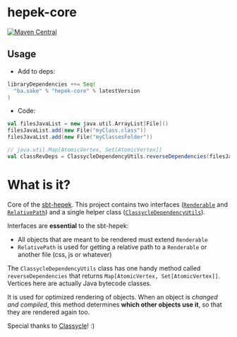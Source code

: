 # hepek-core
[![Maven Central](https://maven-badges.herokuapp.com/maven-central/ba.sake/hepek-core/badge.svg)](https://maven-badges.herokuapp.com/maven-central/ba.sake/hepek-core)


## Usage
- Add to deps:
```scala
libraryDependencies ++= Seq(
  "ba.sake" % "hepek-core" % latestVersion
)
```
- Code:
```scala
val filesJavaList = new java.util.ArrayList[File]()
filesJavaList.add(new File("myClass.class"))
filesJavaList.add(new File("myClassesFolder"))

// java.util.Map[AtomicVertex, Set[AtomicVertex]]
val classRevDeps = ClassycleDependencyUtils.reverseDependencies(filesJavaList, false)
```


# What is it?
Core of the [sbt-hepek](https://github.com/sake92/sbt-hepek).
This project contains two interfaces ([`Renderable`](https://github.com/sake92/hepek-core/blob/master/src/main/java/ba/sake/hepek/core/Renderable.java)
 and [`RelativePath`](https://github.com/sake92/hepek-core/blob/master/src/main/java/ba/sake/hepek/core/RelativePath.java))
 and a single helper class ([`ClassycleDependencyUtils`](https://github.com/sake92/hepek-core/blob/master/src/main/java/ba/sake/hepek/core/ClassycleDependencyUtils.java)).


Interfaces are **essential** to the sbt-hepek:
- All objects that are meant to be rendered must extend `Renderable`
- `RelativePath` is used for getting a relative path to a `Renderable` or another file (css, js or whatever)

The `ClassycleDependencyUtils` class has one handy method called `reverseDependencies` that returns `Map[AtomicVertex, Set[AtomicVertex]]`.
Vertices here are actually Java bytecode classes.

It is used for optimized rendering of objects. 
When an object is *changed and compiled*, this method determines **which other objects use it**, so that they are rendered again too.

Special thanks to [Classycle](http://classycle.sourceforge.net/)! :)
